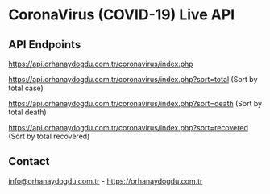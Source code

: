 
# CoronaVirus (COVID-19) Live API


## API Endpoints
https://api.orhanaydogdu.com.tr/coronavirus/index.php

https://api.orhanaydogdu.com.tr/coronavirus/index.php?sort=total (Sort by total case)

https://api.orhanaydogdu.com.tr/coronavirus/index.php?sort=death (Sort by total death)

https://api.orhanaydogdu.com.tr/coronavirus/index.php?sort=recovered (Sort by total recovered)

## Contact
info@orhanaydogdu.com.tr - https://orhanaydogdu.com.tr
